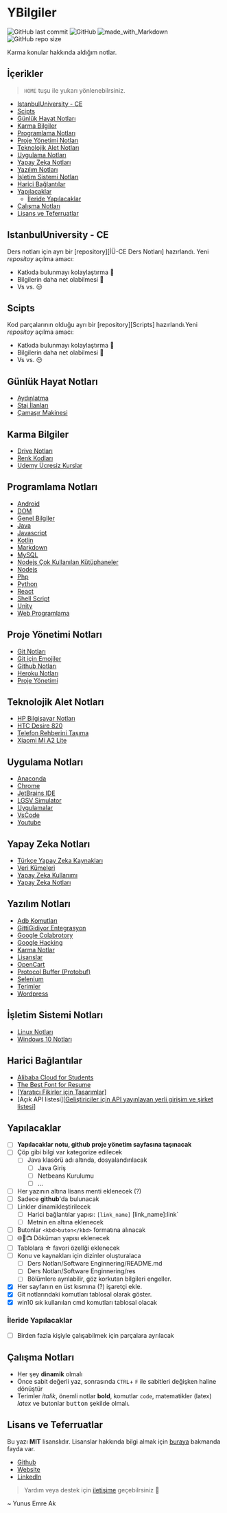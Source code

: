 # YBilgiler <!-- omit in toc -->

![GitHub last commit](https://img.shields.io/github/last-commit/yedhrab/YBilgiler.svg?label=Son%20G%C3%BCncelleme&style=popout)
![GitHub](https://img.shields.io/github/license/yedhrab/YBilgiler.svg?label=Lisans&style=popout)
![made_with_Markdown](https://img.shields.io/badge/%C4%B0%C3%A7erik-Markdown-blue.svg)
![GitHub repo size](https://img.shields.io/github/repo-size/yedhrab/YBilgiler.svg?label=Boyut&style=popout)

Karma konular hakkında aldığım notlar.

## İçerikler <!-- omit in toc -->

> `HOME` tuşu ile yukarı yönlenebilrsiniz.

- [IstanbulUniversity - CE](#istanbuluniversity---ce)
- [Scipts](#scipts)
- [Günlük Hayat Notları](#g%C3%BCnl%C3%BCk-hayat-notlar%C4%B1)
- [Karma Bilgiler](#karma-bilgiler)
- [Programlama Notları](#programlama-notlar%C4%B1)
- [Proje Yönetimi Notları](#proje-y%C3%B6netimi-notlar%C4%B1)
- [Teknolojik Alet Notları](#teknolojik-alet-notlar%C4%B1)
- [Uygulama Notları](#uygulama-notlar%C4%B1)
- [Yapay Zeka Notları](#yapay-zeka-notlar%C4%B1)
- [Yazılım Notları](#yaz%C4%B1l%C4%B1m-notlar%C4%B1)
- [İşletim Sistemi Notları](#i%CC%87%C5%9Fletim-sistemi-notlar%C4%B1)
- [Harici Bağlantılar](#harici-ba%C4%9Flant%C4%B1lar)
- [Yapılacaklar](#yap%C4%B1lacaklar)
  - [İleride Yapılacaklar](#i%CC%87leride-yap%C4%B1lacaklar)
- [Çalışma Notları](#%C3%A7al%C4%B1%C5%9Fma-notlar%C4%B1)
- [Lisans ve Teferruatlar](#lisans-ve-teferruatlar)

## IstanbulUniversity - CE

Ders notları için ayrı bir [repository][İÜ-CE Ders Notları] hazırlandı. Yeni *repositoy* açılma amacı:

- Katkıda bulunmayı kolaylaştırma 🙏
- Bilgilerin daha net olabilmesi 🗽
- Vs vs. 😒

## Scipts

Kod parçalarının olduğu ayrı bir [repository][Scripts] hazırlandı.Yeni *repositoy* açılma amacı:

- Katkıda bulunmayı kolaylaştırma 🙏
- Bilgilerin daha net olabilmesi 🗽
- Vs vs. 😒

<!-- Index -->

## Günlük Hayat Notları

- [Aydınlatma](G%C3%BCnl%C3%BCk%20Hayat%20Notlar%C4%B1/Ayd%C4%B1nlatma)
- [Staj İlanları](G%C3%BCnl%C3%BCk%20Hayat%20Notlar%C4%B1/Staj%20%C4%B0lanlar%C4%B1)
- [Çamaşır Makinesi](G%C3%BCnl%C3%BCk%20Hayat%20Notlar%C4%B1/%C3%87ama%C5%9F%C4%B1r%20Makinesi)

## Karma Bilgiler

- [Drive Notları](Karma%20Bilgiler/Drive%20Notlar%C4%B1)
- [Renk Kodları](Karma%20Bilgiler/Renk%20Kodlar%C4%B1)
- [Udemy Ücresiz Kurslar](Karma%20Bilgiler/Udemy%20%C3%9Ccresiz%20Kurslar)

## Programlama Notları

- [Android](Programlama%20Notlar%C4%B1/Android)
- [DOM](Programlama%20Notlar%C4%B1/DOM)
- [Genel Bilgiler](Programlama%20Notlar%C4%B1/Genel%20Bilgiler)
- [Java](Programlama%20Notlar%C4%B1/Java)
- [Javascript](Programlama%20Notlar%C4%B1/Javascript)
- [Kotlin](Programlama%20Notlar%C4%B1/Kotlin)
- [Markdown](Programlama%20Notlar%C4%B1/Markdown)
- [MySQL](Programlama%20Notlar%C4%B1/MySQL)
- [Nodejs Çok Kullanılan Kütüphaneler](Programlama%20Notlar%C4%B1/Nodejs%20%C3%87ok%20Kullan%C4%B1lan%20K%C3%BCt%C3%BCphaneler)
- [Nodejs](Programlama%20Notlar%C4%B1/Nodejs)
- [Php](Programlama%20Notlar%C4%B1/Php)
- [Python](Programlama%20Notlar%C4%B1/Python)
- [React](Programlama%20Notlar%C4%B1/React)
- [Shell Script](Programlama%20Notlar%C4%B1/Shell%20Script)
- [Unity](Programlama%20Notlar%C4%B1/Unity)
- [Web Programlama](Programlama%20Notlar%C4%B1/Web%20Programlama)

## Proje Yönetimi Notları

- [Git Notları](Proje%20Y%C3%B6netimi%20Notlar%C4%B1/Git%20Notlar%C4%B1)
- [Git için Emojiler](Proje%20Y%C3%B6netimi%20Notlar%C4%B1/Git%20i%C3%A7in%20Emojiler)
- [Github Notları](Proje%20Y%C3%B6netimi%20Notlar%C4%B1/Github%20Notlar%C4%B1)
- [Heroku Notları](Proje%20Y%C3%B6netimi%20Notlar%C4%B1/Heroku%20Notlar%C4%B1)
- [Proje Yönetimi](Proje%20Y%C3%B6netimi%20Notlar%C4%B1/Proje%20Y%C3%B6netimi)

## Teknolojik Alet Notları

- [HP Bilgisayar Notları](Teknolojik%20Alet%20Notlar%C4%B1/HP%20Bilgisayar%20Notlar%C4%B1)
- [HTC Desire 820](Teknolojik%20Alet%20Notlar%C4%B1/HTC%20Desire%20820)
- [Telefon Rehberini Taşıma](Teknolojik%20Alet%20Notlar%C4%B1/Telefon%20Rehberini%20Ta%C5%9F%C4%B1ma)
- [Xiaomi Mi A2 Lite](Teknolojik%20Alet%20Notlar%C4%B1/Xiaomi%20Mi%20A2%20Lite)

## Uygulama Notları

- [Anaconda](Uygulama%20Notlar%C4%B1/Anaconda)
- [Chrome](Uygulama%20Notlar%C4%B1/Chrome)
- [JetBrains IDE](Uygulama%20Notlar%C4%B1/JetBrains%20IDE)
- [LGSV Simulator](Uygulama%20Notlar%C4%B1/LGSV%20Simulator)
- [Uygulamalar](Uygulama%20Notlar%C4%B1/Uygulamalar)
- [VsCode](Uygulama%20Notlar%C4%B1/VsCode)
- [Youtube](Uygulama%20Notlar%C4%B1/Youtube)

## Yapay Zeka Notları

- [Türkçe Yapay Zeka Kaynakları](Yapay%20Zeka%20Notlar%C4%B1/T%C3%BCrk%C3%A7e%20Yapay%20Zeka%20Kaynaklar%C4%B1)
- [Veri Kümeleri](Yapay%20Zeka%20Notlar%C4%B1/Veri%20K%C3%BCmeleri)
- [Yapay Zeka Kullanımı](Yapay%20Zeka%20Notlar%C4%B1/Yapay%20Zeka%20Kullan%C4%B1m%C4%B1)
- [Yapay Zeka Notları](Yapay%20Zeka%20Notlar%C4%B1/Yapay%20Zeka%20Notlar%C4%B1)

## Yazılım Notları

- [Adb Komutları](Yaz%C4%B1l%C4%B1m%20Notlar%C4%B1/Adb%20Komutlar%C4%B1)
- [GittiGidiyor Entegrasyon](Yaz%C4%B1l%C4%B1m%20Notlar%C4%B1/GittiGidiyor%20Entegrasyon)
- [Google Colabrotory](Yaz%C4%B1l%C4%B1m%20Notlar%C4%B1/Google%20Colabrotory)
- [Google Hacking](Yaz%C4%B1l%C4%B1m%20Notlar%C4%B1/Google%20Hacking)
- [Karma Notlar](Yaz%C4%B1l%C4%B1m%20Notlar%C4%B1/Karma%20Notlar)
- [Lisanslar](Yaz%C4%B1l%C4%B1m%20Notlar%C4%B1/Lisanslar)
- [OpenCart](Yaz%C4%B1l%C4%B1m%20Notlar%C4%B1/OpenCart)
- [Protocol Buffer (Protobuf)](Yaz%C4%B1l%C4%B1m%20Notlar%C4%B1/Protocol%20Buffer%20%28Protobuf%29)
- [Selenium](Yaz%C4%B1l%C4%B1m%20Notlar%C4%B1/Selenium)
- [Terimler](Yaz%C4%B1l%C4%B1m%20Notlar%C4%B1/Terimler)
- [Wordpress](Yaz%C4%B1l%C4%B1m%20Notlar%C4%B1/Wordpress)

## İşletim Sistemi Notları

- [Linux Notları](%C4%B0%C5%9Fletim%20Sistemi%20Notlar%C4%B1/Linux%20Notlar%C4%B1)
- [Windows 10 Notları](%C4%B0%C5%9Fletim%20Sistemi%20Notlar%C4%B1/Windows%2010%20Notlar%C4%B1)

<!-- Index -->

## Harici Bağlantılar

- [Alibaba Cloud for Students](https://www.alibabacloud.com/campaign/education)
- [The Best Font for Resume](https://www.businessnewsdaily.com/5331-best-resume-fonts.html)
- [[Yaratıcı Fikirler için Tasarımlar](https://www.behance.net/)]
- [Açık API listesi][[Geliştiriciler için API yayınlayan yerli girişim ve şirket listesi]]

[Geliştiriciler için API yayınlayan yerli girişim ve şirket listesi]: https://webrazzi.com/2017/07/17/uygulama-programlama-arayuzu-api/

## Yapılacaklar

- [ ] **Yapılacaklar notu, github proje yönetim sayfasına taşınacak**
- [ ] Çöp gibi bilgi var kategorize edilecek
  - [ ] Java klasörü adı altında, dosyalandırılacak
    - [ ] Java Giriş
    - [ ] Netbeans Kurulumu
    - [ ] ...
- [ ] Her yazının altına lisans menti eklenecek (?)
- [ ] Sadece **github**'da bulunacak
- [ ] Linkler dinamikleştirilecek
  - [ ] Harici bağlantılar yapısı: `[link_name]` [link_name]:link`
  - [ ] Metnin en altına eklenecek
- [ ] Butonlar `<kbd>buton</kbd>` formatına alınacak
- [ ] 🌐📃📺 Döküman yapısı eklenecek
- [ ] Tablolara ☆ favori özellği eklenecek
- [ ] Konu ve kaynakları için dizinler oluşturalaca
  - [ ] Ders Notları/Software Enginnering/README.md
  - [ ] Ders Notları/Software Enginnering/res
  - [ ] Bölümlere ayrılabilir, göz korkutan bilgileri engeller.
- [x] Her sayfanın en üst kısmına (?) işaretçi ekle.
- [x] Git notlarındaki komutları tablosal olarak göster.
- [x] win10 sık kullanılan cmd komutları tablosal olacak

### İleride Yapılacaklar

- [ ] Birden fazla kişiyle çalışabilmek için parçalara ayrılacak

## Çalışma Notları

- Her şey **dinamik** olmalı
- Önce sabit değerli yaz, sonrasında `CTRL`+ `F` ile sabitleri değişken haline dönüştür
- Terimler *italik*, önemli notlar **bold**, komutlar `code`, matematikler (latex) $latex$ ve butonlar <kbd>button</kbd> şekilde olmalı.

## Lisans ve Teferruatlar

Bu yazı **MIT** lisanslıdır. Lisanslar hakkında bilgi almak için [buraya](https://choosealicense.com/licenses/) bakmanda fayda var.

- [Github](https://github.com/yedhrab)
- [Website](https://yemreak.com)
- [LinkedIn](https://www.linkedin.com/in/yemreak/)

> Yardım veya destek için [iletişime](mailto::yedhrab@gmail.com?subject=YBilgiler%20%7C%20Github) geçebilrsiniz 🤗

~ Yunus Emre Ak
